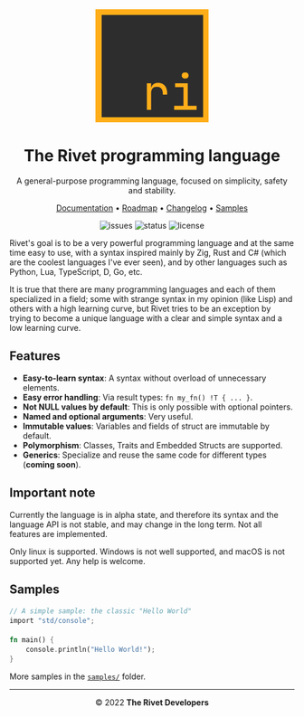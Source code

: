 <div align="center">

<img src="doc/assets/logo.png" alt="Rivet logo" width="200" height="200"/>

# The Rivet programming language

A general-purpose programming language, focused on simplicity, safety and stability.

[Documentation](doc/00_getting_started.md)
•
[Roadmap](ROADMAP.md)
•
[Changelog](CHANGELOG.md)
•
[Samples](samples/)

![issues](https://img.shields.io/github/issues/rivet-lang/rivet?style=flat-square)
![status](https://img.shields.io/badge/status-alpha-blue?style=flat-square)
![license](https://img.shields.io/github/license/rivet-lang/rivet?style=flat-square)

</div>

Rivet's goal is to be a very powerful programming language and at the same time easy
to use, with a syntax inspired mainly by Zig, Rust and C# (which are the coolest languages
I've ever seen), and by other languages such as Python, Lua, TypeScript, D, Go, etc.

It is true that there are many programming languages and each of them specialized in
a field; some with strange syntax in my opinion (like Lisp) and others with a high
learning curve, but Rivet tries to be an exception by trying to become a unique
language with a clear and simple syntax and a low learning curve.

## Features

* **Easy-to-learn syntax**: A syntax without overload of unnecessary elements.
* **Easy error handling**: Via result types: `fn my_fn() !T { ... }`.
* **Not NULL values by default**: This is only possible with optional pointers.
* **Named and optional arguments**: Very useful.
* **Immutable values**: Variables and fields of struct are immutable by default.
* **Polymorphism**: Classes, Traits and Embedded Structs are supported.
* **Generics**: Specialize and reuse the same code for different types (**coming soon**).

## Important note

Currently the language is in alpha state, and therefore its syntax and the language
API is not stable, and may change in the long term. Not all features are implemented.

Only linux is supported. Windows is not well supported, and macOS is not supported yet.
Any help is welcome.

## Samples

```rs
// A simple sample: the classic "Hello World"
import "std/console";

fn main() {
    console.println("Hello World!");
}
```
More samples in the [`samples/`](samples/) folder.

* * *

<div align="center">

© 2022 **The Rivet Developers**

</div>
